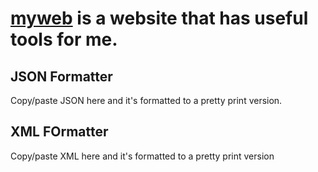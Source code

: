 # [myweb](https://www.steranka.com/myweb) is a website that has useful tools for me.

## JSON Formatter
Copy/paste JSON here and it's formatted to a pretty print version.

## XML FOrmatter
Copy/paste XML here and it's formatted to a pretty print version

